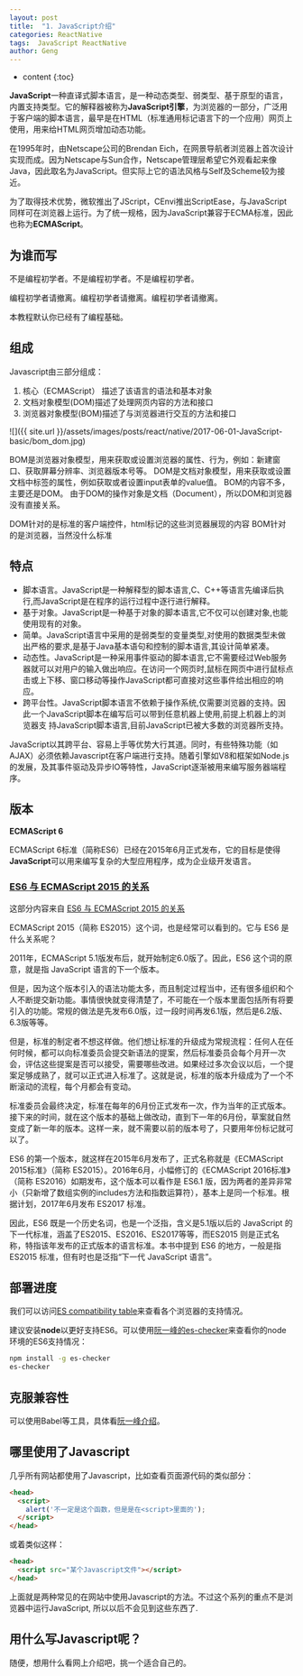 ```yaml
---
layout: post
title:  "1. JavaScript介绍"
categories: ReactNative
tags:  JavaScript ReactNative 
author: Geng
---
```


* content
{:toc}

**JavaScript**一种直译式脚本语言，是一种动态类型、弱类型、基于原型的语言，内置支持类型。它的解释器被称为**JavaScript引擎**，为浏览器的一部分，广泛用于客户端的脚本语言，最早是在HTML（标准通用标记语言下的一个应用）网页上使用，用来给HTML网页增加动态功能。






在1995年时，由Netscape公司的Brendan Eich，在网景导航者浏览器上首次设计实现而成。因为Netscape与Sun合作，Netscape管理层希望它外观看起来像Java，因此取名为JavaScript。但实际上它的语法风格与Self及Scheme较为接近。

为了取得技术优势，微软推出了JScript，CEnvi推出ScriptEase，与JavaScript同样可在浏览器上运行。为了统一规格，因为JavaScript兼容于ECMA标准，因此也称为**ECMAScript**。

## 为谁而写
不是编程初学者。不是编程初学者。不是编程初学者。

编程初学者请撤离。编程初学者请撤离。编程初学者请撤离。

本教程默认你已经有了编程基础。

## 组成
Javascript由三部分组成：
1. 核心（ECMAScript） 描述了该语言的语法和基本对象
2. 文档对象模型(DOM)描述了处理网页内容的方法和接口
3. 浏览器对象模型(BOM)描述了与浏览器进行交互的方法和接口



![]({{ site.url }}/assets/images/posts/react/native/2017-06-01-JavaScript-basic/bom_dom.jpg)

BOM是浏览器对象模型，用来获取或设置浏览器的属性、行为，例如：新建窗口、获取屏幕分辨率、浏览器版本号等。 DOM是文档对象模型，用来获取或设置文档中标签的属性，例如获取或者设置input表单的value值。 BOM的内容不多，主要还是DOM。 由于DOM的操作对象是文档（Document），所以DOM和浏览器没有直接关系。

DOM针对的是标准的客户端控件，html标记的这些浏览器展现的内容 BOM针对的是浏览器，当然没什么标准

## 特点
* 脚本语言。JavaScript是一种解释型的脚本语言,C、C++等语言先编译后执行,而JavaScript是在程序的运行过程中逐行进行解释。
* 基于对象。JavaScript是一种基于对象的脚本语言,它不仅可以创建对象,也能使用现有的对象。
* 简单。JavaScript语言中采用的是弱类型的变量类型,对使用的数据类型未做出严格的要求,是基于Java基本语句和控制的脚本语言,其设计简单紧凑。
* 动态性。JavaScript是一种采用事件驱动的脚本语言,它不需要经过Web服务器就可以对用户的输入做出响应。在访问一个网页时,鼠标在网页中进行鼠标点击或上下移、窗口移动等操作JavaScript都可直接对这些事件给出相应的响应。
* 跨平台性。JavaScript脚本语言不依赖于操作系统,仅需要浏览器的支持。因此一个JavaScript脚本在编写后可以带到任意机器上使用,前提上机器上的浏览器支 持JavaScript脚本语言,目前JavaScript已被大多数的浏览器所支持。

JavaScript以其跨平台、容易上手等优势大行其道。同时，有些特殊功能（如AJAX）必须依赖Javascript在客户端进行支持。随着引擎如V8和框架如Node.js的发展，及其事件驱动及异步IO等特性，JavaScript逐渐被用来编写服务器端程序。

## 版本
**ECMAScript 6**

ECMAScript 6标准（简称ES6）已经在2015年6月正式发布，它的目标是使得**JavaScript**可以用来编写复杂的大型应用程序，成为企业级开发语言。

### [ES6 与 ECMAScript 2015 的关系](http://es6.ruanyifeng.com/#docs/intro#ES6-与-ECMAScript-2015-的关系)
这部分内容来自 [ES6 与 ECMAScript 2015 的关系](http://es6.ruanyifeng.com/#docs/intro#ES6-与-ECMAScript-2015-的关系)

ECMAScript 2015（简称 ES2015）这个词，也是经常可以看到的。它与 ES6 是什么关系呢？

2011年，ECMAScript 5.1版发布后，就开始制定6.0版了。因此，ES6 这个词的原意，就是指 JavaScript 语言的下一个版本。

但是，因为这个版本引入的语法功能太多，而且制定过程当中，还有很多组织和个人不断提交新功能。事情很快就变得清楚了，不可能在一个版本里面包括所有将要引入的功能。常规的做法是先发布6.0版，过一段时间再发6.1版，然后是6.2版、6.3版等等。

但是，标准的制定者不想这样做。他们想让标准的升级成为常规流程：任何人在任何时候，都可以向标准委员会提交新语法的提案，然后标准委员会每个月开一次会，评估这些提案是否可以接受，需要哪些改进。如果经过多次会议以后，一个提案足够成熟了，就可以正式进入标准了。这就是说，标准的版本升级成为了一个不断滚动的流程，每个月都会有变动。

标准委员会最终决定，标准在每年的6月份正式发布一次，作为当年的正式版本。接下来的时间，就在这个版本的基础上做改动，直到下一年的6月份，草案就自然变成了新一年的版本。这样一来，就不需要以前的版本号了，只要用年份标记就可以了。

ES6 的第一个版本，就这样在2015年6月发布了，正式名称就是《ECMAScript 2015标准》（简称 ES2015）。2016年6月，小幅修订的《ECMAScript 2016标准》（简称 ES2016）如期发布，这个版本可以看作是 ES6.1 版，因为两者的差异非常小（只新增了数组实例的includes方法和指数运算符），基本上是同一个标准。根据计划，2017年6月发布 ES2017 标准。

因此，ES6 既是一个历史名词，也是一个泛指，含义是5.1版以后的 JavaScript 的下一代标准，涵盖了ES2015、ES2016、ES2017等等，而ES2015 则是正式名称，特指该年发布的正式版本的语言标准。本书中提到 ES6 的地方，一般是指 ES2015 标准，但有时也是泛指“下一代 JavaScript 语言”。

## 部署进度
我们可以访问[ES compatibility table](http://kangax.github.io/es5-compat-table/es6/)来查看各个浏览器的支持情况。

建议安装**node**以更好支持ES6。可以使用[阮一峰的es-checker](http://ruanyf.github.io/es-checker)来查看你的node环境的ES6支持情况：

```bash
npm install -g es-checker
es-checker
```

## 克服兼容性
可以使用Babel等工具，具体看[阮一峰介绍](http://es6.ruanyifeng.com/#docs/intro#Babel-转码器)。

## 哪里使用了Javascript
几乎所有网站都使用了Javascript，比如查看页面源代码的类似部分：

```html
<head>
  <script>
    alert('不一定是这个函数，但是是在<script>里面的');
  </script>
</head>
```

或着类似这样：

```html
<head>
  <script src="某个Javascript文件"></script>
</head>
```

上面就是两种常见的在网站中使用Javascript的方法。不过这个系列的重点不是浏览器中运行JavaScript, 所以以后不会见到这些东西了.

## 用什么写Javascript呢？
随便，想用什么看网上介绍吧，挑一个适合自己的。
